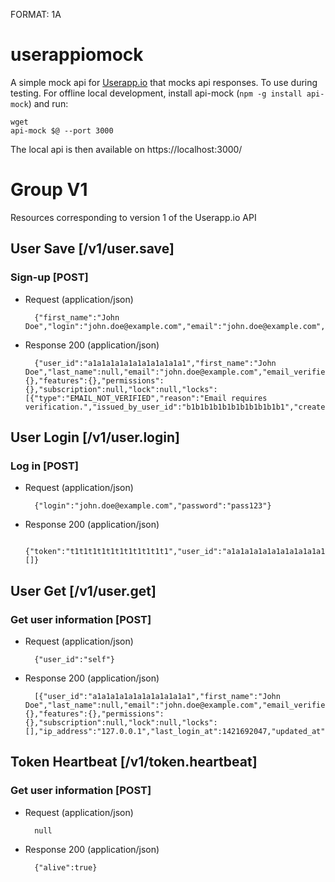 FORMAT: 1A

# userappiomock
A simple mock api for [Userapp.io](https://userapp.io/) that mocks api responses. To use during testing. For offline local development, install api-mock (`npm -g install api-mock`) and run: 

    wget 
    api-mock $@ --port 3000
    
The local api is then available on https://localhost:3000/

# Group V1
Resources corresponding to version 1 of the Userapp.io API

## User Save [/v1/user.save]
### Sign-up [POST]
+ Request (application/json)

        {"first_name":"John Doe","login":"john.doe@example.com","email":"john.doe@example.com","password":"pass123"}

+ Response 200 (application/json)

        {"user_id":"a1a1a1a1a1a1a1a1a1a1a1","first_name":"John Doe","last_name":null,"email":"john.doe@example.com","email_verified":false,"login":"john.doe@example.com","properties":{},"features":{},"permissions":{},"subscription":null,"lock":null,"locks":[{"type":"EMAIL_NOT_VERIFIED","reason":"Email requires verification.","issued_by_user_id":"b1b1b1b1b1b1b1b1b1b1b1","created_at":1421691810}],"ip_address":"127.0.0.1","last_login_at":0,"updated_at":1421691810,"created_at":1421691810}

## User Login [/v1/user.login]
### Log in [POST]
+ Request (application/json)

        {"login":"john.doe@example.com","password":"pass123"}

+ Response 200 (application/json)

        {"token":"t1t1t1t1t1t1t1t1t1t1t1","user_id":"a1a1a1a1a1a1a1a1a1a1a1","lock_type":null,"locks":[]}

## User Get [/v1/user.get]
### Get user information [POST]
+ Request (application/json)

        {"user_id":"self"}

+ Response 200 (application/json)

        [{"user_id":"a1a1a1a1a1a1a1a1a1a1a1","first_name":"John Doe","last_name":null,"email":"john.doe@example.com","email_verified":true,"login":"john.doe@example.com","properties":{},"features":{},"permissions":{},"subscription":null,"lock":null,"locks":[],"ip_address":"127.0.0.1","last_login_at":1421692047,"updated_at":1421692047,"created_at":1421691810}]

## Token Heartbeat [/v1/token.heartbeat]
### Get user information [POST]
+ Request (application/json)

        null

+ Response 200 (application/json)

        {"alive":true}

